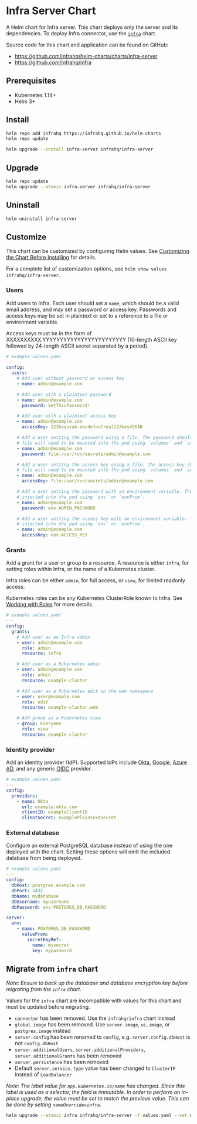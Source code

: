 # Infra Server Chart

A Helm chart for Infra server. This chart deploys only the server and its dependencies. To deploy Infra connector, use the [`infra`](https://github.com/infrahq/helm-charts/charts/infra) chart.

Source code for this chart and application can be found on GitHub:

- https://github.com/infrahq/helm-charts/charts/infra-server
- https://github.com/infrahq/infra

## Prerequisites

- Kubernetes 1.14+
- Helm 3+

## Install

```bash
helm repo add infrahq https://infrahq.github.io/helm-charts
helm repo update
```

```bash
helm upgrade --install infra-server infrahq/infra-server
```

## Upgrade

```bash
helm repo update
helm upgrade --atomic infra-server infrahq/infra-server
```

## Uninstall

```bash
helm uninstall infra-server
```

## Customize

This chart can be customized by configuring Helm values. See [Customizing the Chart Before Installing](https://helm.sh/docs/intro/using_helm/#customizing-the-chart-before-installing) for details.

For a complete list of customization options, see `helm show values infrahq/infra-server`.

### Users

Add users to Infra. Each user should set a `name`, which should be a valid email address, and may set a password or access key. Passwords and access keys may be set in plaintext or set to a reference to a file or environment variable.

Access keys must be in the form of XXXXXXXXXX.YYYYYYYYYYYYYYYYYYYYYYYY (10-length ASCII key followed by 24-length ASCII secret separated by a period).

```yaml
# example values.yaml
---
config:
  users:
    # Add user without password or access key
    - name: admin@example.com

    # Add user with a plaintext password
    - name: admin@example.com
      password: SetThisPassword!

    # Add user with a plaintext access key
    - name: admin@example.com
      accessKey: 123bogusab.abcdefnotreal123key456AB

    # Add a user setting the password using a file. The password should be the only contents of the file. The
    # file will need to be mounted into the pod using `volumes` and `volumeMounts`.
    - name: admin@example.com
      password: file:/var/run/secrets/admin@example.com

    # Add a user setting the access key using a file. The access key should be the only contents of the file. The
    # file will need to be mounted into the pod using `volumes` and `volumeMounts`.
    - name: admin@example.com
      accessKey: file:/var/run/secrets/admin@example.com

    # Add a user setting the password with an environment variable. The environment variable will need to be
    # injected into the pod using `env` or `envFrom`.
    - name: admin@example.com
      password: env:ADMIN_PASSWORD

    # Add a user setting the access key with an environment variable. The environment variable will need to be
    # injected into the pod using `env` or `envFrom`.
    - name: admin@example.com
      accessKey: env:ACCESS_KEY
```

### Grants

Add a grant for a user or group to a resource. A resource is either `infra`, for setting roles within Infra, or the name of a Kubernetes cluster.

Infra roles can be either `admin`, for full access, or `view`, for limited readonly access.

Kubernetes roles can be any Kubernetes ClusterRole known to Infra. See [Working with Roles](https://infrahq.com/docs/manage/roles) for more details.

```yaml
# example values.yaml
---
config:
  grants:
    # Add user as an Infra admin
    - user: admin@example.com
      role: admin
      resource: infra

    # Add user as a Kubernetes admin
    - user: admin@example.com
      role: admin
      resource: example-cluster

    # Add user as a Kubernetes edit in the web namespace
    - user: user@example.com
      role: edit
      resource: example-cluster.web

    # Add group as a Kubernetes view
    - group: Everyone
      role: view
      resource: example-cluster
```

### Identity provider

Add an identity provider (IdP). Supported IdPs include [Okta](https://infrahq.com/docs/manage/idp/okta), [Google](https://infrahq.com/docs/manage/idp/google), [Azure AD](https://infrahq.com/docs/manage/idp/azure-ad), and any generic [OIDC](https://infrahq.com/docs/manage/idp/oidc) provider.

```yaml
# example values.yaml
---
config:
  providers:
    - name: Okta
      url: example.okta.com
      clientID: exampleClientID
      clientSecret: examplePlaintextSecret
```

### External database

Configure an external PostgreSQL database instead of using the one deployed with the chart. Setting these options will omit the included database from being deployed.

```yaml
# example values.yaml
---
config:
  dbHost: postgres.example.com
  dbPort: 5432
  dbName: mydatabase
  dbUsername: myusername
  dbPassword: env:POSTGRES_DB_PASSWORD

server:
  env:
    - name: POSTGRES_DB_PASSWORD
      valueFrom:
        secretKeyRef:
          name: mysecret
          key: mypassword
```

## Migrate from `infra` chart

_Note: Ensure to back up the database and database encryption key before migrating from the `infra` chart._

Values for the `infra` chart are incompatible with values for this chart and must be updated before migrating.

* `connector` has been removed. Use the `infrahq/infra` chart instead
* `global.image` has been removed. Use `server.image`, `ui.image`, or `postgres.image` instead
* `server.config` has been renamed to `config`, e.g. `server.config.dbHost` is not `config.dbHost`
* `server.additionalUsers`, `server.additionalProviders`, `server.additionalGrants` has been removed
* `server.persistence` has been removed
* Default `server.service.type` value has been changed to `ClusterIP` instead of `LoadBalancer`

_Note: The label value for `app.kubernetes.io/name` has changed. Since this label is used as a selector, the field is immutable. In order to perform an in-place upgrade, the value must be set to match the previous value. This can be done by setting `nameOverride=infra`._

```bash
helm upgrade --atomic infra infrahq/infra-server -f values.yaml --set nameOverride=infra
```
